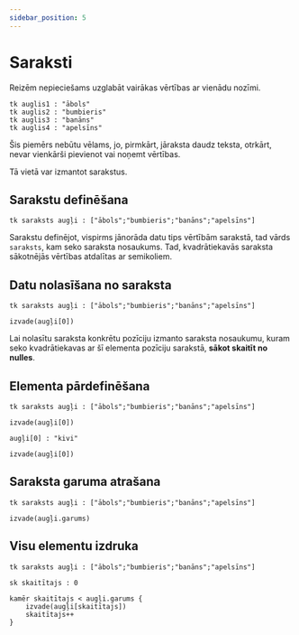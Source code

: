 ```yaml
---
sidebar_position: 5
---
```


# Saraksti

Reizēm nepieciešams uzglabāt vairākas vērtības ar vienādu nozīmi.

```priede
tk auglis1 : "ābols"
tk auglis2 : "bumbieris"
tk auglis3 : "banāns"
tk auglis4 : "apelsīns"
```

Šis piemērs nebūtu vēlams, jo, pirmkārt, jāraksta daudz teksta, otrkārt, nevar vienkārši pievienot vai noņemt vērtības.

Tā vietā var izmantot sarakstus.

## Sarakstu definēšana

```priede
tk saraksts augļi : ["ābols";"bumbieris";"banāns";"apelsīns"]
```

Sarakstu definējot, vispirms jānorāda datu tips vērtībām sarakstā, tad vārds `saraksts`, kam seko saraksta nosaukums. Tad, kvadrātiekavās saraksta sākotnējās vērtības atdalītas ar semikoliem.

## Datu nolasīšana no saraksta

```priede
tk saraksts augļi : ["ābols";"bumbieris";"banāns";"apelsīns"]

izvade(augļi[0])
```

Lai nolasītu saraksta konkrētu pozīciju izmanto saraksta nosaukumu, kuram seko kvadrātiekavas ar šī elementa pozīciju sarakstā, **sākot skaitīt no nulles**.

## Elementa pārdefinēšana

```priede
tk saraksts augļi : ["ābols";"bumbieris";"banāns";"apelsīns"]

izvade(augļi[0])

augļi[0] : "kivi"

izvade(augļi[0])

```

## Saraksta garuma atrašana

```priede
tk saraksts augļi : ["ābols";"bumbieris";"banāns";"apelsīns"]

izvade(augļi.garums)
```

## Visu elementu izdruka

```priede
tk saraksts augļi : ["ābols";"bumbieris";"banāns";"apelsīns"]

sk skaitītajs : 0

kamēr skaitītajs < augļi.garums {
    izvade(augļi[skaitītajs])
    skaitītajs++
}
```
